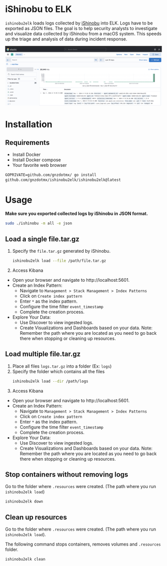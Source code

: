 # iShinobu to ELK
`ishinobu2elk` loads logs collected by [iShinobu](https://github.com/gnzdotmx/ishinobu) into ELK. Logs have to be exported as JSON files.
The goal is to help security analysts to investigate and visualize data collected by iShinobu from a macOS system. This speeds up the triage and analysis of data during incident response.

![ishinobu2elk](./imgs/elk.png)

# Installation
## Requirements
- Install Docker
- Install Docker compose
- Your favorite web browser

```
GOPRIVATE=github.com/gnzdotmx/ go install github.com/gnzdotmx/ishinobu2elk/ishinobu2elk@latest
```

# Usage
**Make sure you exported collected logs by iShinobu in JSON format.**
```bash
sudo ./ishinobu -m all -e json
```

## Load a single file.tar.gz
1. Specify the `file.tar.gz` generated by iShinobu.
	```bash
	ishinobu2elk load --file /path/file.tar.gz
	```
2. Access Kibana
 - Open your browser and navigate to http://localhost:5601.
 - Create an Index Pattern:
    - Navigate to `Management > Stack Management > Index Patterns`
    - Click on `Create index pattern`
	- Enter `*` as the index pattern.
	- Configure the time filter `event_timestamp`
	- Complete the creation process.
 - Explore Your Data:
	- Use Discover to view ingested logs.
	- Create Visualizations and Dashboards based on your data.
Note: Remember the path where you are located as you need to go back there when stopping or cleaning up resources.

## Load multiple file.tar.gz 
1. Place all files `logs.tar.gz` into a folder (Ex: `logs`)
2. Specify the folder which contains all the files
	```bash
	ishinobu2elk load --dir /path/logs
	``` 
3. Access Kibana
 - Open your browser and navigate to http://localhost:5601.
 - Create an Index Pattern:
    - Navigate to `Management > Stack Management > Index Patterns`
    - Click on `Create index pattern`
	- Enter `*` as the index pattern.
	- Configure the time filter `event_timestamp`
	- Complete the creation process.
 - Explore Your Data:
	- Use Discover to view ingested logs.
	- Create Visualizations and Dashboards based on your data.
Note: Remember the path where you are located as you need to go back there when stopping or cleaning up resources.

## Stop containers without removing logs
Go to the folder where `.resources` were created. (The path where you run `ishinobu2elk load`)
```bash
ishinobu2elk down
```

## Clean up resources
Go to the folder where `.resources` were created. (The path where you run `ishinobu2elk load`).

The following command stops containers, removes volumes and `.resources` folder.
```bash
ishinobu2elk clean
```
